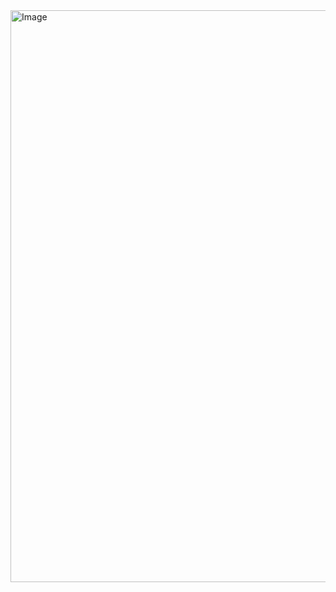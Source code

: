 <img width="1874" height="915" alt="Image" src="https://github.com/user-attachments/assets/6d8e1319-dbd3-447c-9a64-ede07df21c12" />
